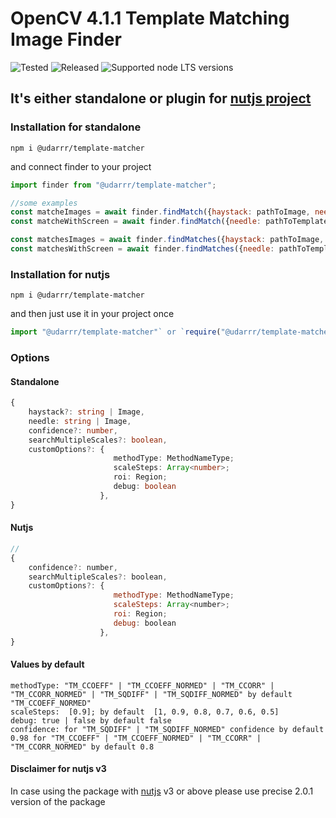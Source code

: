 # OpenCV 4.1.1 Template Matching Image Finder

![Tested](https://github.com/udarrr/TemplateMatcher/workflows/Tests/badge.svg)
![Released](https://github.com/udarrr/TemplateMatcher/workflows/Create%20tagged%20release/badge.svg)
![Supported node LTS versions](https://img.shields.io/badge/node@arch64-12%2C%2013%2C%2014%2C%2015%2C%2016%2C%2017%2C%2018%2C%2019-green)

## It's either standalone or plugin for [nutjs project](https://www.npmjs.com/package/@nut-tree/nut-js)

### Installation for standalone

```nodejs
npm i @udarrr/template-matcher
```

and connect finder to your project

```javascript
import finder from "@udarrr/template-matcher";

//some examples
const matcheImages = await finder.findMatch({haystack: pathToImage, needle: pathToTemplate});
const matcheWithScreen = await finder.findMatch({needle: pathToTemplate});

const matchesImages = await finder.findMatches({haystack: pathToImage, needle: pathToTemplate});
const matchesWithScreen = await finder.findMatches({needle: pathToTemplate});
```

### Installation for nutjs

```nodejs
npm i @udarrr/template-matcher
```

and then just use it in your project once

```javascript
import "@udarrr/template-matcher"` or `require("@udarrr/template-matcher")
```

### Options

#### Standalone

```typescript
{
    haystack?: string | Image,
    needle: string | Image,
    confidence?: number,
    searchMultipleScales?: boolean,
    customOptions?: {
                       methodType: MethodNameType; 
                       scaleSteps: Array<number>; 
                       roi: Region; 
                       debug: boolean
                    },
}
```

#### Nutjs

```javascript
//
{
    confidence?: number,
    searchMultipleScales?: boolean,
    customOptions?: {
                       methodType: MethodNameType; 
                       scaleSteps: Array<number>; 
                       roi: Region; 
                       debug: boolean
                    },
}
```

#### Values by default

```nodejs
methodType: "TM_CCOEFF" | "TM_CCOEFF_NORMED" | "TM_CCORR" | "TM_CCORR_NORMED" | "TM_SQDIFF" | "TM_SQDIFF_NORMED" by default "TM_CCOEFF_NORMED"
scaleSteps:  [0.9]; by default  [1, 0.9, 0.8, 0.7, 0.6, 0.5]
debug: true | false by default false
confidence: for "TM_SQDIFF" | "TM_SQDIFF_NORMED" confidence by default 0.98 for "TM_CCOEFF" | "TM_CCOEFF_NORMED" | "TM_CCORR" | "TM_CCORR_NORMED" by default 0.8
```

#### Disclaimer for nutjs v3

In case using the package with [nutjs](https://github.com/nut-tree/nut.js/blob/develop/lib/optionalsearchparameters.class.ts) v3 or above please use precise 2.0.1 version of the package
